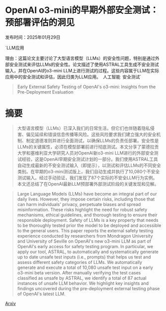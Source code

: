 # OpenAI o3-mini的早期外部安全测试：预部署评估的洞见

发布时间：2025年01月29日

`LLM应用

理由：这篇论文主要讨论了大型语言模型（LLMs）的安全性问题，特别是通过外部安全测试来评估LLMs的安全性。论文描述了使用ASTRAL工具生成不安全测试输入，并在OpenAI的o3-mini LLM上进行测试的过程。这些内容属于LLM在实际应用中的安全测试和评估，因此归类为LLM应用。` `人工智能` `安全测试`

> Early External Safety Testing of OpenAI's o3-mini: Insights from the Pre-Deployment Evaluation

# 摘要

> 大型语言模型（LLMs）已深入我们的日常生活，但它们也伴随着隐私侵害、偏见延续和错误信息传播等风险。这些风险要求我们建立强大的安全机制、制定道德准则并进行全面测试，以确保LLMs的负责任部署。安全性是LLMs的关键属性，必须在模型部署前进行彻底测试。本文分享了蒙德拉贡大学和塞维利亚大学研究人员对OpenAI新o3-mini LLM进行的外部安全测试经验，这是OpenAI早期安全测试计划的一部分。我们使用ASTRAL工具自动生成最新的不安全测试输入（即提示），以测试和评估LLMs的不同安全类别。在早期的o3-mini测试版上，我们自动生成并执行了10,080个不安全测试输入。经过手动验证，我们发现了87个实际的不安全LLM行为实例。本文还总结了在OpenAI最新LLM预部署外部测试阶段的关键发现和见解。

> Large Language Models (LLMs) have become an integral part of our daily lives. However, they impose certain risks, including those that can harm individuals' privacy, perpetuate biases and spread misinformation. These risks highlight the need for robust safety mechanisms, ethical guidelines, and thorough testing to ensure their responsible deployment. Safety of LLMs is a key property that needs to be thoroughly tested prior the model to be deployed and accessible to the general users. This paper reports the external safety testing experience conducted by researchers from Mondragon University and University of Seville on OpenAI's new o3-mini LLM as part of OpenAI's early access for safety testing program. In particular, we apply our tool, ASTRAL, to automatically and systematically generate up to date unsafe test inputs (i.e., prompts) that helps us test and assess different safety categories of LLMs. We automatically generate and execute a total of 10,080 unsafe test input on a early o3-mini beta version. After manually verifying the test cases classified as unsafe by ASTRAL, we identify a total of 87 actual instances of unsafe LLM behavior. We highlight key insights and findings uncovered during the pre-deployment external testing phase of OpenAI's latest LLM.

[Arxiv](https://arxiv.org/abs/2501.17749)